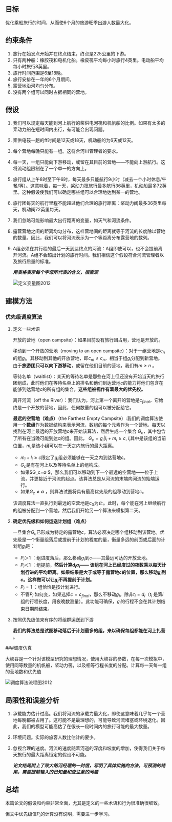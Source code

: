 ## 目标

优化乘船旅行的时间，从而使6个月的旅游旺季出游人数最大化。

## 约束条件

1. 旅行在始发点开始并在终点结束，终点是225公里的下游。
2. 只有两种船：橡胶筏和电机化船。橡皮筏平均每小时旅行4英里。电动船平均每小时旅行8英里。
3. 旅行时间范围是6至18晚。
4. 旅行安排在一年的6个月期间。
5. 露营地沿河均匀分布。
6. 没有两个组可以同时占据相同的营地。

## 假设

1. 我们可以规定每天能到河上航行的桨供电河筏和机帆船的比例。如果有太多的桨动力船在短时间内出行，有可能会出现问题。

2. 桨供电筏一趟的ff时间是12天或18天，机动船的为6天或12天。

3. 每个营地每晚只能有一组。这符合河川管理者的要求。

4. 每一天，一组只能向下游移动，或留在其目前的营地——不能向上游航行。这将流动组限制在了一个单一的方向上。

5. 旅行组从上午8时至下午6时，每天最多只能航行9小时（减去一个小时休息/午餐/等）。这意味着，每一天，桨动力筏旅行最多航行36英里，机动船最多72英里。这种假设使我们可以确定哪些组可以合理地达到某一的营地。

6. 旅行团每天的航行里程不能超过他们合理的旅行距离：桨动力阀最多36英里每天，机动阀72英里每天。

7. 我们忽略可能影响最大出行距离的变量，如天气和河流条件。

8. 露营营地之间的距离均匀分布，这样营地间的距离就等于河流的长度除以营地的数量。因此，我们可以将河流表示为一个等距离分布露营地的数列。

9. A组必须在其行程的最后一天到达终点的河流：A组即使可以，也不会提前离开河流。A组不会超出计划的旅行时间。我们相信这个假设符合河流管理者以及旅行质量的标准。

   ***用表格表示每个字母所代表的含义，很直观***

   ![定义变量图2012](C:\Users\han1\Documents\GitHub\Information-Study\img\定义变量图2012.png)

## 建模方法

### 优先级调度算法

1. 定义一些术语

   开放的营地（open campsite）：如果目前没有旅行团占用，营地是开放的。

   移动到一个开放的营地（moving to an open campsite）：对于一组营地是$c_n$的组$g_i$，其移动到其他的开放营地，即$c_m ≠c_n$，相当于组$g_i$分配到新营地。由于**旅游团只可以向下游移动**，或留在他们目前的营地，我们有$m ≥n$ 。

   等待名单（waitlist）：某天的等待名单是那些在河上但还没有开始当天的旅行团组成，此时他们在等待名单上的排名和他们到达营地$c$的能力将他们包含在能够到达营地$c$的所有组的集合，**这些组被视作有着最大的优先权。**

   离开河流（off the River）：我们认为，河上第一个离开的营地是$c_{final}$，它始终是一个开放的营地，因此，任何数量的组可以被分配给它。

   **最远的空营地（难点）**（the Farthest Empty Campsite）:我们的调度算法使用一个**数组**作为数据结构来表示河流，数组的每个元素作为一个营地。每天以找到在河上最远的开放营地$c​$来开始该算法，然后生成一个集合 $G_c ​$，其中包含了所有在当晚可能到达c的组。因此， $G_c  = {g_i | l_i +m_i ≥c}​$, $l_i​$其中是该组的当前位置，$m_i​$是该小组可以在一天之内旅行的最大距离。

   - $m_i+l_i≥c$限定了$g_i$组必须能够在一天之内到达营地$c$。
   - $G_c$是有在河上以及等待名单上的组构成。
   - 如果$G_c=∅ $，那么我们可以移动到下一个最远的空营地——位于上流，并更接近于河流的起点。该算法总是从河流的末端向河流的始端运行。
   - 如果$G_c ≠∅$ ，则算法试图将具有最高优先级的组移动到营地$c$。

   该调度算法一直执行到最远的空营地是$c_0$为止。此时，每个能在河上继续航行的组被分配到一个营地，然后我们开始另一个算法来模拟第二天。

2. **确定优先级和如何运送计划组（难点）**

   一旦集合$G_c$已形成为特定的露营地$c$，算法必须决定哪个组移动到该营地。优先级是一个衡量组落后或提前于计划的程度的量，衡量多远的前面或后面的计划组$g_i$是：

   - $P_i ＞1$ ：组进度落后，那么移动$g_i$到$c$——其最远可达的开放营地。
   - $P_i  ＜1$ ：组提前，**然后计算$d_ia_i$—— 该组在河上已经度过的夜数乘以每天计划行进的平均距离。如果结果是大于或等于露营地$c$的位置，那么移动$g_i$到$c$。这样做可以让$g_i$不再提前于计划。**
   - $P_i =1$ ：组恰恰是按计划进行。
   - 不管$P_i$ 如何变，如果选择$c=c_{final}$，那么不移动$g_i$，除非$t_i=d_i$（$t_i$ 是第$i$组的行程长度，用夜晚数测量）。此功能可确保，$g_i$的行程不会在其计划结束日期前结束。

3. 按照优先级值来有序的将组群运送到下游

   **我们的算法总是试图移动落后于计划最多的组，来以确保每组都能在河上扎营** 。

###调度仿真

大峡谷是一个针对该模型研究的理想情况，使用大峡谷的参数，在每一次模拟中，使用同等数量的机帆船，桨动力筏，以及相等行程长度的分配。计算每一天每一组的营地数和优先值

![调度算法流程图2012](C:\Users\han1\Documents\GitHub\Information-Study\img\调度算法流程图2012.png)

## 局限性和误差分析

1. 承载能力估计过高。我们将河流的承载力最大化，即使这意味着几乎每一个营地每晚都被占用了。这可能不是最理想的，可能导致河流堵塞或环境退化。因此，我们的模型可能高估了在很长一段时间内的旅行可能的最大数量。

2. 环境问题。实际的旅客人数比估计的要少。

3. 忽视合理的速度。河流的速度随着河道的深度和坡度的增加，使得我们关于每天旅行的最大距离恒定的假设不可能。

   ***论文结尾附上了致大朗河经理的一封信，写明了具体实施的方法，可预测的结果，需要提前输入的已知量和应注意的问题***

## 总结

本篇论文的假设和约束非常全面，尤其是定义的一些术语和行为很准确很细致。

但文中优先级值$P_i$的计算没有说明，需要进一步学习。
